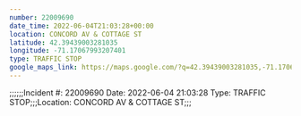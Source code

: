 ```yaml
---
number: 22009690
date_time: 2022-06-04T21:03:28+00:00
location: CONCORD AV & COTTAGE ST
latitude: 42.39439003281035
longitude: -71.17067993207401
type: TRAFFIC STOP
google_maps_link: https://maps.google.com/?q=42.39439003281035,-71.17067993207401
---
```


;;;;;;Incident #: 22009690  Date: 2022-06-04 21:03:28   Type: TRAFFIC STOP;;;Location: CONCORD AV & COTTAGE ST;;;

